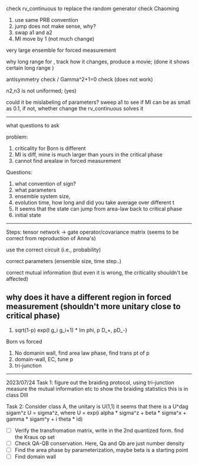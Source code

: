 check rv_continuous to replace the random generator
check Chaoming


1. use same PRB convention
2. jump does not make sense, why?
3. swap a1 and a2
4. MI move by 1 (not much change)


very large ensemble for forced measurement

why long range for , track how it changes, produce a movie; (done it shows certain long range )

antisymmetry check / Gamma^2+1=0 check (does not work)

n2,n3 is not uniformed; (yes)

could it be mislabeling of parameters? sweep a1 to see if MI can be as small as 0.1, if not, whether change the rv_continuous solves it

---
what questions to ask

problem:
1. criticality for Born is different
2. MI is diff, mine is much larger than yours in the critical phase
3. cannot find arealaw in forced measurement
   
Questions:
1. what convention of sign?
2. what parameters
3. ensemble system size, 
4. evolution time, how long and did you take average over different t
5. It seems that the state can jump from area-law back to critical phase 
6. initial state


---
Steps:
tensor network -> gate operator/covariance matrix  (seems to be correct from reproduction of Anna's)

use the correct circuit (i.e., probability)

correct parameters (ensemble size, time step..)

correct mutual information (but even it is wrong, the criticality shouldn't be affected)

why does it have a different region in forced measurement (shouldn't more unitary close to critical phase)
----

1. sqrt(1-p) exp(I g_i g_i+1) * Im phi, p D_+, pD_-}

Born vs forced
1. No domanin wall, find area law phase, find trans pt of p
2. domain-wall, EC, tune p
3. tri-junction 

---

2023/07/24
Task 1:
figure out the braiding protocol, using tri-junction
measure the mutual information etc to show the braiding statistics
this is in class DIII

Task 2:
Consider class A, the unitary is U(1,1)
it seems that there is a U^dag sigam^z U = sigma^z, where U = exp(i alpha * sigma^z + beta * sigma^x + gamma * sigam^y + i theta * id)

- [ ] Verify the transfromation matrix, write in the 2nd quantized form. find the Kraus op set
- [ ] Check QA-QB conservation. Here, Qa and Qb are just number density
- [ ] Find the area phase by parameterization, maybe beta is a starting point
- [ ] Find domain wall